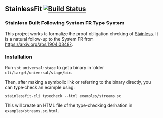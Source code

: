 ## StainlessFit [![Build Status][larabot-img]][larabot-ref]

### Stainless Built Following System FR Type System

This project works to formalize the proof obligation checking of [Stainless](https://stainless.epfl.ch/).
It is a natural follow-up to the System FR from https://arxiv.org/abs/1904.03482.


### Installation

Run `sbt universal:stage` to get a binary in folder `cli/target/universal/stage/bin`.

Then, after making a symbolic link or referring to the binary directly, you can
type-check an example using:

```
stainlessfit-cli typecheck --html examples/streams.sc
```

This will create an HTML file of the type-checking derivation in `examples/streams.sc.html`.

[larabot-img]: http://laraquad4.epfl.ch:9000/epfl-lara/StainlessFit/status/master
[larabot-ref]: http://laraquad4.epfl.ch:9000/epfl-lara/StainlessFit/builds
